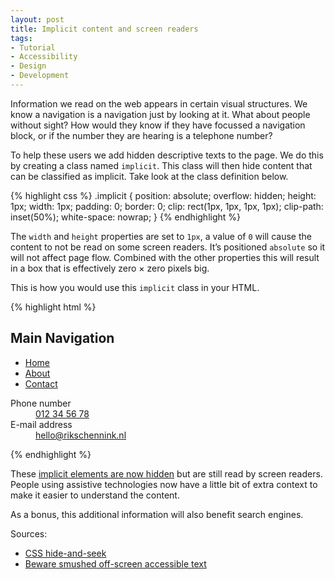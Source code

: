 ```yaml
---
layout: post
title: Implicit content and screen readers
tags:
- Tutorial
- Accessibility
- Design
- Development
---
```

Information we read on the web appears in certain visual structures. We know a navigation is a navigation just by looking at it. What about people without sight? How would they know if they have focussed a navigation block, or if the number they are hearing is a telephone number? 

To help these users we add hidden descriptive texts to the page. We do this by creating a class named `implicit`. This class will then hide content that can be classified as implicit. Take look at the class definition below.

{% highlight css %}
.implicit {
  position: absolute;
  overflow: hidden;
  height: 1px;
  width: 1px;
  padding: 0;
  border: 0;
  clip: rect(1px, 1px, 1px, 1px);
  clip-path: inset(50%);
  white-space: nowrap;
}
{% endhighlight %}

The `width` and `height` properties are set to `1px`, a value of `0` will cause the content to not be read on some screen readers. It’s positioned `absolute` so it will not affect page flow. Combined with the other properties this will result in a box that is effectively zero &times; zero pixels big.

This is how you would use this `implicit` class in your HTML.

{% highlight html %}
<!-- navigation -->
<nav>
    <h1 class="implicit">Main Navigation</h1>
    <ul>
        <li><a href="/">Home</a>
        <li><a href="/">About</a>
        <li><a href="/">Contact</a>
    </ul>
</nav>

<!-- meta data -->
<dl>
    <dt class="implicit">Phone number</dt>
    <dd><a href="tel:012345678">012 34 56 78</a></dd>
    <dt class="implicit">E-mail address</dt>
    <dd><a href="mailto:hello@rikschennink.nl">hello@rikschennink.nl</a></dd>
</dl>
{% endhighlight %}

These [implicit elements are now hidden](http://codepen.io/rikschennink/pen/JRXjdQ) but are still read by screen readers. People using assistive technologies now have a little bit of extra context to make it easier to understand the content. 

As a bonus, this additional information will also benefit search engines.

Sources:

- [CSS hide-and-seek](http://hugogiraudel.com/2016/10/13/css-hide-and-seek/)
- [Beware smushed off-screen accessible text](https://medium.com/@jessebeach/beware-smushed-off-screen-accessible-text-5952a4c2cbfe)
